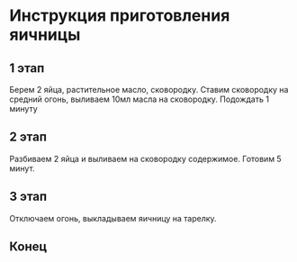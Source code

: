# Инструкция приготовления яичницы

## 1 этап
Берем 2 яйца, растительное масло, сковородку. Ставим сковородку на средний огонь, выливаем 10мл масла на сковородку. Подождать 1 минуту

## 2 этап
Разбиваем 2 яйца и выливаем на сковородку содержимое. Готовим 5 минут.
## 3 этап
Отключаем огонь, выкладываем яичницу на тарелку.
## Конец